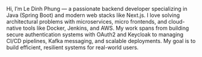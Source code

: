 Hi, I’m Le Dinh Phung — a passionate backend developer specializing in Java (Spring Boot) and modern web stacks like Next.js. I love solving architectural problems with microservices, micro frontends, and cloud-native tools like Docker, Jenkins, and AWS. My work spans from building secure authentication systems with OAuth2 and Keycloak to managing CI/CD pipelines, Kafka messaging, and scalable deployments. My goal is to build efficient, resilient systems for real-world users.